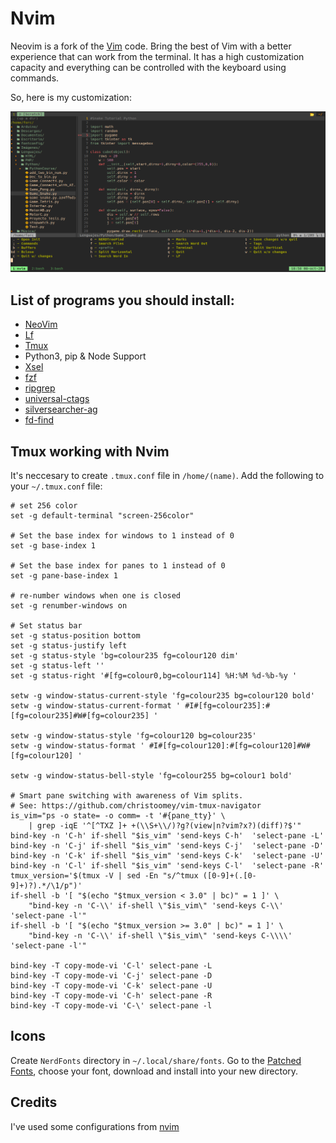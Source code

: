 # Nvim
Neovim is a fork of the [Vim](https://www.vim.org/) code. Bring the best of Vim with a better experience that can work from the terminal.
It has a high customization capacity and everything can be controlled with the keyboard using commands.

So, here is my customization:

<img src="https://github.com/frankorc/Nvim/blob/main/Images/2020-10-08_18-59.png" />

## List of programs you should install:
* [NeoVim](https://neovim.io/)
* [Lf](https://github.com/gokcehan/lf)
* [Tmux](https://github.com/tmux/tmux/wiki)
* Python3, pip & Node Support
* [Xsel](https://github.com/kfish/xsel)
* [fzf](https://github.com/junegunn/fzf)
* [ripgrep](https://github.com/BurntSushi/ripgrep)
* [universal-ctags](https://github.com/universal-ctags/ctags)
* [silversearcher-ag](https://github.com/ggreer/the_silver_searcher)
* [fd-find](https://github.com/sharkdp/fd)


## Tmux working with Nvim
It's neccesary to create `.tmux.conf` file in `/home/(name)`. 
Add the following to your `~/.tmux.conf` file:

```
# set 256 color
set -g default-terminal "screen-256color"

# Set the base index for windows to 1 instead of 0
set -g base-index 1

# Set the base index for panes to 1 instead of 0
set -g pane-base-index 1

# re-number windows when one is closed
set -g renumber-windows on

# Set status bar
set -g status-position bottom
set -g status-justify left
set -g status-style 'bg=colour235 fg=colour120 dim'
set -g status-left ''
set -g status-right '#[fg=colour0,bg=colour114] %H:%M %d-%b-%y '

setw -g window-status-current-style 'fg=colour235 bg=colour120 bold'
setw -g window-status-current-format ' #I#[fg=colour235]:#[fg=colour235]#W#[fg=colour235] '

setw -g window-status-style 'fg=colour120 bg=colour235'
setw -g window-status-format ' #I#[fg=colour120]:#[fg=colour120]#W#[fg=colour120] '

setw -g window-status-bell-style 'fg=colour255 bg=colour1 bold'

# Smart pane switching with awareness of Vim splits.
# See: https://github.com/christoomey/vim-tmux-navigator
is_vim="ps -o state= -o comm= -t '#{pane_tty}' \
    | grep -iqE '^[^TXZ ]+ +(\\S+\\/)?g?(view|n?vim?x?)(diff)?$'"
bind-key -n 'C-h' if-shell "$is_vim" 'send-keys C-h'  'select-pane -L'
bind-key -n 'C-j' if-shell "$is_vim" 'send-keys C-j'  'select-pane -D'
bind-key -n 'C-k' if-shell "$is_vim" 'send-keys C-k'  'select-pane -U'
bind-key -n 'C-l' if-shell "$is_vim" 'send-keys C-l'  'select-pane -R'
tmux_version='$(tmux -V | sed -En "s/^tmux ([0-9]+(.[0-9]+)?).*/\1/p")'
if-shell -b '[ "$(echo "$tmux_version < 3.0" | bc)" = 1 ]' \
    "bind-key -n 'C-\\' if-shell \"$is_vim\" 'send-keys C-\\'  'select-pane -l'"
if-shell -b '[ "$(echo "$tmux_version >= 3.0" | bc)" = 1 ]' \
    "bind-key -n 'C-\\' if-shell \"$is_vim\" 'send-keys C-\\\\'  'select-pane -l'"

bind-key -T copy-mode-vi 'C-l' select-pane -L
bind-key -T copy-mode-vi 'C-j' select-pane -D
bind-key -T copy-mode-vi 'C-k' select-pane -U
bind-key -T copy-mode-vi 'C-h' select-pane -R
bind-key -T copy-mode-vi 'C-\' select-pane -l

```

## Icons
Create `NerdFonts` directory in `~/.local/share/fonts`.
Go to the [Patched Fonts](https://github.com/ryanoasis/nerd-fonts), choose your font, download and install into your new directory.

## Credits
I've used some configurations from [nvim](https://github.com/ChristianChiarulli/nvim)
